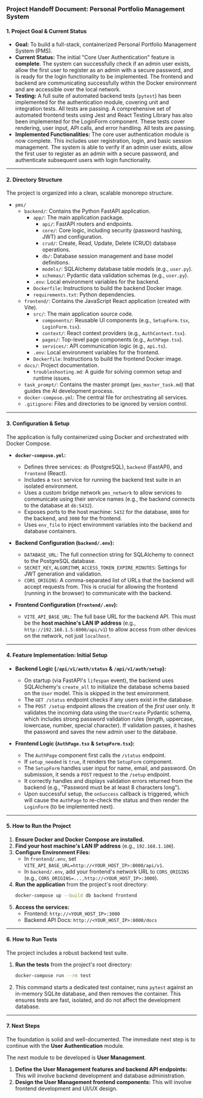 ### Project Handoff Document: Personal Portfolio Management System

#### 1. Project Goal & Current Status

*   **Goal:** To build a full-stack, containerized Personal Portfolio Management System (PMS).
*   **Current Status:** The initial "Core User Authentication" feature is **complete**. The system can successfully check if an admin user exists, allow the first user to register as an admin with a secure password, and is ready for the login functionality to be implemented. The frontend and backend are communicating successfully within the Docker environment and are accessible over the local network.
*   **Testing:** A full suite of automated backend tests (`pytest`) has been implemented for the authentication module, covering unit and integration tests. All tests are passing. A comprehensive set of automated frontend tests using Jest and React Testing Library has also been implemented for the LoginForm component. These tests cover rendering, user input, API calls, and error handling. All tests are passing.
*   **Implemented Functionalities:** The core user authentication module is now complete. This includes user registration, login, and basic session management. The system is able to verify if an admin user exists, allow the first user to register as an admin with a secure password, and authenticate subsequent users with login functionality.


---

#### 2. Directory Structure

The project is organized into a clean, scalable monorepo structure.

*   `pms/`
    *   `backend/`: Contains the Python FastAPI application.
        *   `app/`: The main application package.
            *   `api/`: FastAPI routers and endpoints.
            *   `core/`: Core logic, including security (password hashing, JWT) and configuration.
            *   `crud/`: Create, Read, Update, Delete (CRUD) database operations.
            *   `db/`: Database session management and base model definitions.
            *   `models/`: SQLAlchemy database table models (e.g., `user.py`).
            *   `schemas/`: Pydantic data validation schemas (e.g., `user.py`).
        *   `.env`: Local environment variables for the backend.
        *   `Dockerfile`: Instructions to build the backend Docker image.
        *   `requirements.txt`: Python dependencies.
    *   `frontend/`: Contains the JavaScript React application (created with Vite).
        *   `src/`: The main application source code.
            *   `components/`: Reusable UI components (e.g., `SetupForm.tsx`, `LoginForm.tsx`).
            *   `context/`: React context providers (e.g., `AuthContext.tsx`).
            *   `pages/`: Top-level page components (e.g., `AuthPage.tsx`).
            *   `services/`: API communication logic (e.g., `api.ts`).
        *   `.env`: Local environment variables for the frontend.
        *   `Dockerfile`: Instructions to build the frontend Docker image.
    *   `docs/`: Project documentation.
        *   `troubleshooting.md`: A guide for solving common setup and runtime issues.
    *   `task_prompt/`: Contains the master prompt (`pms_master_task.md`) that guides the AI development process.
    *   `docker-compose.yml`: The central file for orchestrating all services.
    *   `.gitignore`: Files and directories to be ignored by version control.

---

#### 3. Configuration & Setup

The application is fully containerized using Docker and orchestrated with Docker Compose.

*   **`docker-compose.yml`:**
    *   Defines three services: `db` (PostgreSQL), `backend` (FastAPI), and `frontend` (React).
    *   Includes a `test` service for running the backend test suite in an isolated environment.
    *   Uses a custom bridge network `pms_network` to allow services to communicate using their service names (e.g., the backend connects to the database at `db:5432`).
    *   Exposes ports to the host machine: `5432` for the database, `8000` for the backend, and `3000` for the frontend.
    *   Uses `env_file` to inject environment variables into the backend and database containers.

*   **Backend Configuration (`backend/.env`):**
    *   `DATABASE_URL`: The full connection string for SQLAlchemy to connect to the PostgreSQL database.
    *   `SECRET_KEY`, `ALGORITHM`, `ACCESS_TOKEN_EXPIRE_MINUTES`: Settings for JWT generation and validation.
    *   `CORS_ORIGINS`: A comma-separated list of URLs that the backend will accept requests from. This is crucial for allowing the frontend (running in the browser) to communicate with the backend.

*   **Frontend Configuration (`frontend/.env`):**
    *   `VITE_API_BASE_URL`: The full base URL for the backend API. This must be the **host machine's LAN IP address** (e.g., `http://192.168.1.5:8000/api/v1`) to allow access from other devices on the network, not just `localhost`.

---

#### 4. Feature Implementation: Initial Setup

*   **Backend Logic (`/api/v1/auth/status` & `/api/v1/auth/setup`):**
    *   On startup (via FastAPI's `lifespan` event), the backend uses SQLAlchemy's `create_all` to initialize the database schema based on the `User` model. This is skipped in the test environment.
    *   The `GET /status` endpoint checks if any users exist in the database.
    *   The `POST /setup` endpoint allows the creation of the *first* user only. It validates the incoming data using the `UserCreate` Pydantic schema, which includes strong password validation rules (length, uppercase, lowercase, number, special character). If validation passes, it hashes the password and saves the new admin user to the database.

*   **Frontend Logic (`AuthPage.tsx` & `SetupForm.tsx`):**
    *   The `AuthPage` component first calls the `/status` endpoint.
    *   If `setup_needed` is `true`, it renders the `SetupForm` component.
    *   The `SetupForm` handles user input for name, email, and password. On submission, it sends a `POST` request to the `/setup` endpoint.
    *   It correctly handles and displays validation errors returned from the backend (e.g., "Password must be at least 8 characters long").
    *   Upon successful setup, the `onSuccess` callback is triggered, which will cause the `AuthPage` to re-check the status and then render the `LoginForm` (to be implemented next).

---

#### 5. How to Run the Project

1.  **Ensure Docker and Docker Compose are installed.**
2.  **Find your host machine's LAN IP address** (e.g., `192.168.1.100`).
3.  **Configure Environment Files:**
    *   In `frontend/.env`, set `VITE_API_BASE_URL=http://<YOUR_HOST_IP>:8000/api/v1`.
    *   In `backend/.env`, add your frontend's network URL to `CORS_ORIGINS` (e.g., `CORS_ORIGINS=...,http://<YOUR_HOST_IP>:3000`).
4.  **Run the application** from the project's root directory:
    ```bash
    docker-compose up --build db backend frontend
    ```
5.  **Access the services:**
    *   Frontend: `http://<YOUR_HOST_IP>:3000`
    *   Backend API Docs: `http://<YOUR_HOST_IP>:8000/docs`

---

#### 6. How to Run Tests

The project includes a robust backend test suite.

1.  **Run the tests** from the project's root directory:
    ```bash
    docker-compose run --rm test
    ```
2.  This command starts a dedicated test container, runs `pytest` against an in-memory SQLite database, and then removes the container. This ensures tests are fast, isolated, and do not affect the development database.

---

#### 7. Next Steps

The foundation is solid and well-documented. The immediate next step is to continue with the **User Authentication** module.

The next module to be developed is **User Management**.

1.  **Define the User Management features and backend API endpoints:** This will involve backend development and database administration.
2.  **Design the User Management frontend components:** This will involve frontend development and UI/UX design.